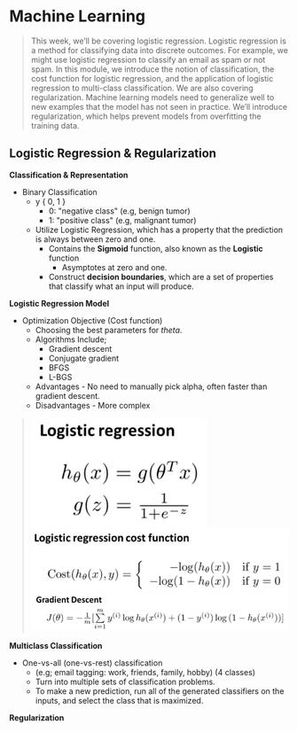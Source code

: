 # Machine Learning #

> This week, we’ll be covering logistic regression. Logistic regression is a method for classifying data into discrete outcomes. For example, we might use logistic regression to classify an email as spam or not spam. In this module, we introduce the notion of classification, the cost function for logistic regression, and the application of logistic regression to multi-class classification.
   We are also covering regularization. Machine learning models need to generalize well to new examples that the model has not seen in practice. We’ll introduce regularization, which helps prevent models from overfitting the training data.

Logistic  Regression & Regularization
---


**Classification & Representation**  
- Binary Classification
  - y { 0, 1 }
    - 0: "negative class" (e.g, benign tumor)
    - 1: "positive class" (e.g, malignant tumor)
  - Utilize Logistic Regression, which has a property that the prediction is always between zero and one.
    - Contains the **Sigmoid** function, also known as the **Logistic** function
        - Asymptotes at zero and one.  
    - Construct **decision boundaries**, which are a set of properties that classify what an input will produce.  

**Logistic Regression Model**

- Optimization Objective (Cost function)
  - Choosing the best parameters for _theta_.
  - Algorithms Include;
    - Gradient descent
    - Conjugate gradient
    - BFGS
    - L-BGS
  - Advantages - No need to manually pick alpha, often faster than gradient descent.
  - Disadvantages - More complex
  
> ![logistic](img/week3-logistic.png)  
> ![cost](img/week3-cost.png)  
> ![gradient](img/week3-gradientalgo.png)  
  

**Multiclass Classification**

- One-vs-all (one-vs-rest) classification
    - (e.g; email tagging: work, friends, family, hobby) (4 classes)
    - Turn into multiple sets of classification problems.
    - To make a new prediction, run all of the generated classifiers on the inputs, and select the class that is maximized. 

**Regularization**


